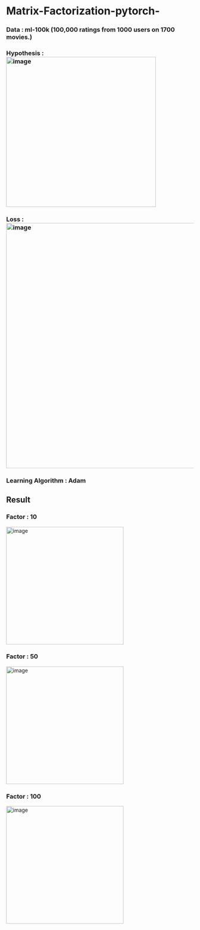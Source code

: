 # Matrix-Factorization-pytorch-

### Data : ml-100k (100,000 ratings from 1000 users on 1700 movies.)

### Hypothesis : <img width="402" alt="image" src="https://user-images.githubusercontent.com/42774231/218380301-d88d36ac-b3d7-4b98-bfea-2cf449386d1a.png">

### Loss : <img width="657" alt="image" src="https://user-images.githubusercontent.com/42774231/218380327-2d6814bd-c6c7-44f6-92ae-33097896474d.png">

### Learning Algorithm : Adam

## Result

### Factor : 10

<img width="315" alt="image" src="https://user-images.githubusercontent.com/42774231/218378309-6a74244d-a23f-4657-b611-9dcf74660d76.png">

### Factor : 50

<img width="315" alt="image" src="https://user-images.githubusercontent.com/42774231/218378399-571f8402-bc9e-4aaf-a186-0a6b8244f506.png">

### Factor : 100

<img width="315" alt="image" src="https://user-images.githubusercontent.com/42774231/218378485-bc1396bd-e102-4884-9e3f-f2926d7ec6cd.png">

